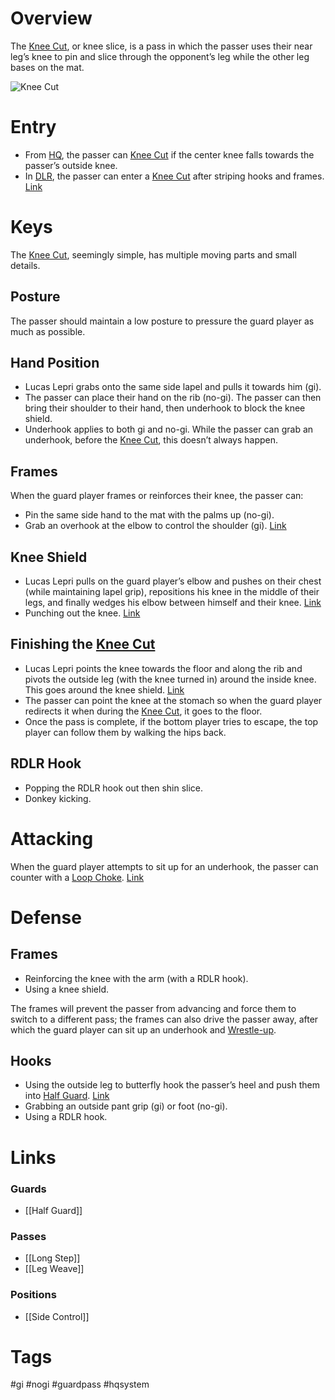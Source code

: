# Overview
The <u>Knee Cut</u>, or knee slice, is a pass in which the passer uses their near leg’s knee to pin and slice through the opponent’s leg while the other leg bases on the mat.

![Knee Cut](https://cdn.evolve-mma.com/wp-content/uploads/2022/08/knee-slice-pass-bjj.jpg)
# Entry
- From [HQ](obsidian://open?vault=Obsidian-BJJ-Notes&file=Positions%2FHeadquarters), the passer can <u>Knee Cut</u> if the center knee falls towards the passer’s outside knee.
- In [DLR](obsidian://open?vault=Obsidian-BJJ-Notes&file=Guards%2FDe%20La%20Riva), the passer can enter a <u>Knee Cut</u> after striping hooks and frames. [Link](https://www.youtube.com/watch?v=3IqCi1GXmOg)
# Keys
The <u>Knee Cut</u>, seemingly simple, has multiple moving parts and small details.
## Posture
The passer should maintain a low posture to pressure the guard player as much as possible. 
## Hand Position
- Lucas Lepri grabs onto the same side lapel and pulls it towards him (gi).
- The passer can place their hand on the rib (no-gi). The passer can then bring their shoulder to their hand, then underhook to block the knee shield.
- Underhook applies to both gi and no-gi. While the passer can grab an underhook, before the <u>Knee Cut</u>, this doesn’t always happen.
## Frames
When the guard player frames or reinforces their knee, the passer can:
- Pin the same side hand to the mat with the palms up (no-gi).
- Grab an overhook at the elbow to control the shoulder (gi). [Link](https://youtu.be/3IqCi1GXmOg?si=XUMxI-s71szT7O3r&t=216)
## Knee Shield
- Lucas Lepri pulls on the guard player’s elbow and pushes on their chest (while maintaining lapel grip), repositions his knee in the middle of their legs, and finally wedges his elbow between himself and their knee. [Link](https://youtu.be/3IqCi1GXmOg?si=oqSGg4PyTXnBmQzT&t=304)
- Punching out the knee. [Link](https://www.youtube.com/shorts/Hy0XYZMV0vo)
## Finishing the <u>Knee Cut</u>
- Lucas Lepri points the knee towards the floor and along the rib and pivots the outside leg (with the knee turned in) around the inside knee. This goes around the knee shield. [Link](https://youtu.be/3IqCi1GXmOg?si=MCDGWSUvhwUWIHMJ&t=262)
- The passer can point the knee at the stomach so when the guard player redirects it when during the <u>Knee Cut</u>, it goes to the floor.
- Once the pass is complete, if the bottom player tries to escape, the top player can follow them by walking the hips back.
## RDLR Hook
- Popping the RDLR hook out then shin slice.
- Donkey kicking.
# Attacking
When the guard player attempts to sit up for an underhook, the passer can counter with a [Loop Choke](obsidian://open?vault=Obsidian-BJJ-Notes&file=Submissions%2FLoop%20Choke). [Link](https://www.youtube.com/watch?v=7ZNd3w5m1xs)
# Defense
## Frames
- Reinforcing the knee with the arm (with a RDLR hook).
- Using a knee shield.

The frames will prevent the passer from advancing and force them to switch to a different pass; the frames can also drive the passer away, after which the guard player can sit up an underhook and [Wrestle-up](obsidian://open?vault=Obsidian-BJJ-Notes&file=Transitions%2FWrestle-up).
## Hooks
- Using the outside leg to butterfly hook the passer’s heel and push them into [Half Guard](obsidian://open?vault=Obsidian-BJJ-Notes&file=Guards%2FHalf%20Guard). [Link](https://www.youtube.com/watch?v=1kikzEqPZPQ&t=69s)
- Grabbing an outside pant grip (gi) or foot (no-gi).
- Using a RDLR hook.
# Links
### Guards
- [[Half Guard]]
### Passes
- [[Long Step]]
- [[Leg Weave]]
### Positions
- [[Side Control]]
# Tags
#gi #nogi #guardpass #hqsystem 